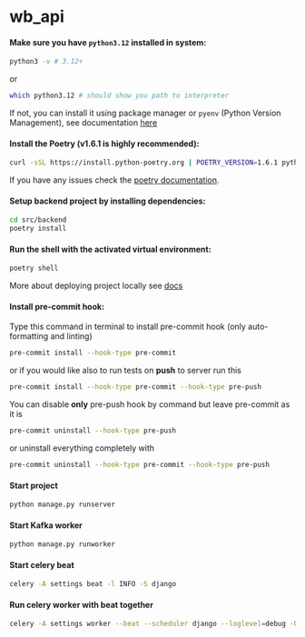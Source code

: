 # wb_api

#### Make sure you have `python3.12` installed in system:
```bash
python3 -v # 3.12+
```
or
```bash
which python3.12 # should show you path to interpreter
```
If not, you can install it using package manager or `pyenv` (Python Version Management), see documentation [here](https://github.com/pyenv/pyenv)

#### Install the Poetry (v1.6.1 is highly recommended):
```bash
curl -sSL https://install.python-poetry.org | POETRY_VERSION=1.6.1 python3.12 -
```

If you have any issues check the [poetry documentation](https://python-poetry.org/docs/#installing-with-the-official-installer).

#### Setup backend project by installing dependencies:
```bash
cd src/backend
poetry install
```

#### Run the shell with the activated virtual environment:
```bash
poetry shell
```
More about deploying project locally see [docs](https://wiki.1cupis.org/pages/viewpage.action?pageId=138098503)

#### Install pre-commit hook:
Type this command in terminal to install pre-commit hook (only auto-formatting and linting)
```bash
pre-commit install --hook-type pre-commit
```
or if you would like also to run tests on **push** to server run this
```bash
pre-commit install --hook-type pre-commit --hook-type pre-push
```
You can disable **only** pre-push hook by command but leave pre-commit as it is
```bash
pre-commit uninstall --hook-type pre-push
```
or uninstall everything completely with
```bash
pre-commit uninstall --hook-type pre-commit --hook-type pre-push
```

#### Start project
```bash
python manage.py runserver
```
#### Start Kafka worker
```bash
python manage.py runworker
```

#### Start celery beat
```bash
celery -A settings beat -l INFO -S django
```

#### Run celery worker with beat together
```bash
celery -A settings worker --beat --scheduler django --loglevel=debug -Q MANUAL_ACTION,SCHEDULER_ACTION
```
